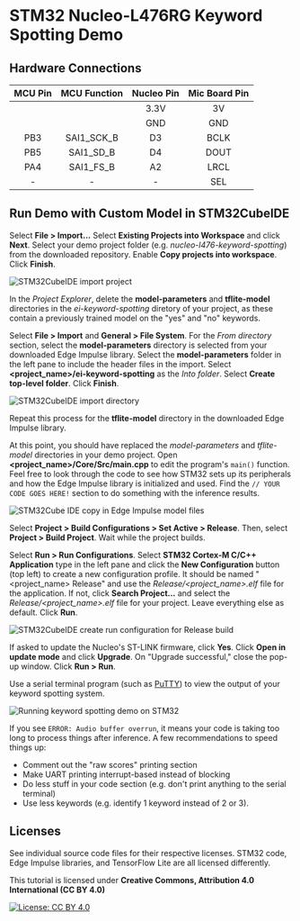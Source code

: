 # STM32 Nucleo-L476RG Keyword Spotting Demo

## Hardware Connections

| MCU Pin | MCU Function | Nucleo Pin | Mic Board Pin |
|:-------:|:------------:|:----------:|:-------------:|
|         |              |    3.3V    |       3V      |
|         |              |     GND    |      GND      |
|   PB3   |  SAI1_SCK_B  |      D3    |     BCLK      |
|   PB5   |   SAI1_SD_B  |      D4    |     DOUT      |
|   PA4   |   SAI1_FS_B  |      A2    |     LRCL      |
|    -    |       -      |       -    |      SEL      |

## Run Demo with Custom Model in STM32CubeIDE

Select **File > Import...** Select **Existing Projects into Workspace** and click **Next**. Select your demo project folder (e.g. *nucleo-l476-keyword-spotting*) from the downloaded repository. Enable **Copy projects into workspace**. Click **Finish**.

![STM32CubeIDE import project](https://raw.githubusercontent.com/ShawnHymel/ei-keyword-spotting/master/images/screen-import-copy-stm32-project.png)

In the *Project Explorer*, delete the **model-parameters** and **tflite-model** directories in the *ei-keyword-spotting* diretory of your project, as these contain a previously trained model on the "yes" and "no" keywords.

Select **File > Import** and **General > File System**. For the *From directory* section, select the **model-parameters** directory is selected from your downloaded Edge Impulse library. Select the **model-parameters** folder in the left pane to include the header files in the import. Select **<project_name>/ei-keyword-spotting** as the *Into folder*. Select **Create top-level folder**. Click **Finish**.

![STM32CubeIDE import directory](https://raw.githubusercontent.com/ShawnHymel/ei-keyword-spotting/master/images/screen-stm32-import-model-files.png)

Repeat this process for the **tflite-model** directory in the downloaded Edge Impulse library.

At this point, you should have replaced the *model-parameters* and *tflite-model* directories in your demo project. Open **<project_name>/Core/Src/main.cpp** to edit the program's `main()` function. Feel free to look through the code to see how STM32 sets up its peripherals and how the Edge Impulse library is initialized and used. Find the `// YOUR CODE GOES HERE!` section to do something with the inference results.

![STM32Cube IDE copy in Edge Impulse model files](https://raw.githubusercontent.com/ShawnHymel/ei-keyword-spotting/master/images/screen-stm32-add-model.png)

Select **Project > Build Configurations > Set Active > Release**. Then, select **Project > Build Project**. Wait while the project builds.

Select **Run > Run Configurations**. Select **STM32 Cortex-M C/C++ Application** type in the left pane and click the **New Configuration** button (top left) to create a new configuration profile. It should be named "<project_name> Release" and use the *Release/<project_name>.elf* file for the application. If not, click **Search Project...** and select the *Release/<project_name>.elf* file for your project. Leave everything else as default. Click **Run**.

![STM32CubeIDE create run configuration for Release build](https://raw.githubusercontent.com/ShawnHymel/ei-keyword-spotting/master/images/screen-stm32-run-configuration.png)

If asked to update the Nucleo's ST-LINK firmware, click **Yes**. Click **Open in update mode** and click **Upgrade**. On "Upgrade successful," close the pop-up window. Click **Run > Run**.

Use a serial terminal program (such as [PuTTY](https://www.putty.org/)) to view the output of your keyword spotting system.

![Running keyword spotting demo on STM32](https://raw.githubusercontent.com/ShawnHymel/ei-keyword-spotting/master/images/screen-serial-output.png)

If you see `ERROR: Audio buffer overrun`, it means your code is taking too long to process things after inference. A few recommendations to speed things up:
* Comment out the "raw scores" printing section
* Make UART printing interrupt-based instead of blocking
* Do less stuff in your code section (e.g. don't print anything to the serial terminal)
* Use less keywords (e.g. identify 1 keyword instead of 2 or 3).

## Licenses

See individual source code files for their respective licenses. STM32 code, Edge Impulse libraries, and TensorFlow Lite are all licensed differently.

This tutorial is licensed under **Creative Commons, Attribution 4.0 International (CC BY 4.0)**

[![License: CC BY 4.0](https://licensebuttons.net/l/by/4.0/80x15.png)](https://creativecommons.org/licenses/by/4.0/)
